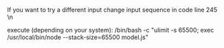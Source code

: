 
If you want to try a different input change input sequence in code line 245 \n

execute (depending on your system):  /bin/bash -c "ulimit -s 65500; exec /usr/local/bin/node --stack-size=65500 model.js" 